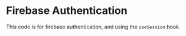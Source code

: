 # Firebase Authentication

This code is for firebase authentication, and using the `useSession` hook.